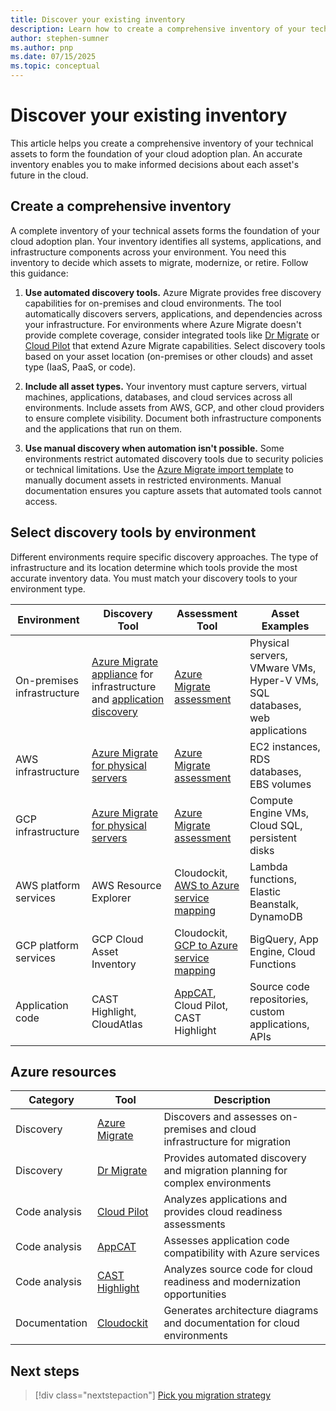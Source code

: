 ```yaml
---
title: Discover your existing inventory
description: Learn how to create a comprehensive inventory of your technical assets to form the foundation of your cloud adoption plan and make informed migration decisions.
author: stephen-sumner
ms.author: pnp
ms.date: 07/15/2025
ms.topic: conceptual
---
```


# Discover your existing inventory

This article helps you create a comprehensive inventory of your technical assets to form the foundation of your cloud adoption plan. An accurate inventory enables you to make informed decisions about each asset's future in the cloud.

## Create a comprehensive inventory

A complete inventory of your technical assets forms the foundation of your cloud adoption plan. Your inventory identifies all systems, applications, and infrastructure components across your environment. You need this inventory to decide which assets to migrate, modernize, or retire. Follow this guidance:

1. **Use automated discovery tools.** Azure Migrate provides free discovery capabilities for on-premises and cloud environments. The tool automatically discovers servers, applications, and dependencies across your infrastructure. For environments where Azure Migrate doesn't provide complete coverage, consider integrated tools like [Dr Migrate](https://azuremarketplace.microsoft.com/marketplace/consulting-services/lab3solutions.drmigrate-standard-cons-deployment) or [Cloud Pilot](https://appsource.microsoft.com/product/web-apps/cloudatlasinc.36d534d9-ab47-4cd8-93d3-2be7df682782) that extend Azure Migrate capabilities. Select discovery tools based on your asset location (on-premises or other clouds) and asset type (IaaS, PaaS, or code).

2. **Include all asset types.** Your inventory must capture servers, virtual machines, applications, databases, and cloud services across all environments. Include assets from AWS, GCP, and other cloud providers to ensure complete visibility. Document both infrastructure components and the applications that run on them.

3. **Use manual discovery when automation isn't possible.** Some environments restrict automated discovery tools due to security policies or technical limitations. Use the [Azure Migrate import template](https://go.microsoft.com/fwlink/?linkid=2109031) to manually document assets in restricted environments. Manual documentation ensures you capture assets that automated tools cannot access.

## Select discovery tools by environment

Different environments require specific discovery approaches. The type of infrastructure and its location determine which tools provide the most accurate inventory data. You must match your discovery tools to your environment type.

| Environment | Discovery Tool | Assessment Tool | Asset Examples |
|------------|----------------|-----------------|----------------|
| On-premises infrastructure | [Azure Migrate appliance](/azure/migrate/migrate-appliance) for infrastructure and [application discovery](/azure/migrate/how-to-discover-applications) | [Azure Migrate assessment](/azure/migrate/tutorial-discover-physical) | Physical servers, VMware VMs, Hyper-V VMs, SQL databases, web applications |
| AWS infrastructure | [Azure Migrate for physical servers](/azure/migrate/tutorial-discover-physical) | [Azure Migrate assessment](/azure/migrate/tutorial-discover-physical) | EC2 instances, RDS databases, EBS volumes |
| GCP infrastructure | [Azure Migrate for physical servers](/azure/migrate/tutorial-discover-physical) | [Azure Migrate assessment](/azure/migrate/tutorial-discover-physical) | Compute Engine VMs, Cloud SQL, persistent disks |
| AWS platform services | AWS Resource Explorer | Cloudockit, [AWS to Azure service mapping](/azure/architecture/aws-professional/#primary-topics) | Lambda functions, Elastic Beanstalk, DynamoDB |
| GCP platform services | GCP Cloud Asset Inventory | Cloudockit, [GCP to Azure service mapping](/azure/architecture/gcp-professional/services) | BigQuery, App Engine, Cloud Functions |
| Application code | CAST Highlight, CloudAtlas | [AppCAT](/azure/migrate/appcat/overview), Cloud Pilot, CAST Highlight | Source code repositories, custom applications, APIs |

## Azure resources

| Category | Tool | Description |
|----------|------|-------------|
| Discovery | [Azure Migrate](/azure/migrate/migrate-services-overview) | Discovers and assesses on-premises and cloud infrastructure for migration |
| Discovery | [Dr Migrate](https://azuremarketplace.microsoft.com/marketplace/consulting-services/lab3solutions.drmigrate-standard-cons-deployment) | Provides automated discovery and migration planning for complex environments |
| Code analysis | [Cloud Pilot](https://appsource.microsoft.com/product/web-apps/cloudatlasinc.36d534d9-ab47-4cd8-93d3-2be7df682782) | Analyzes applications and provides cloud readiness assessments |
| Code analysis | [AppCAT](/azure/migrate/appcat/overview) | Assesses application code compatibility with Azure services |
| Code analysis | [CAST Highlight](https://azuremarketplace.microsoft.com/marketplace/apps/castsoftware.casthighlight) | Analyzes source code for cloud readiness and modernization opportunities |
| Documentation | [Cloudockit](https://www.cloudockit.com/) | Generates architecture diagrams and documentation for cloud environments |

## Next steps

> [!div class="nextstepaction"]
> [Pick you migration strategy](./plan-migration-strategies.md)